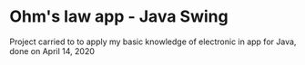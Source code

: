 # Ohm's law app - Java Swing

Project carried to to apply my basic knowledge of electronic in app for Java, done on April 14, 2020